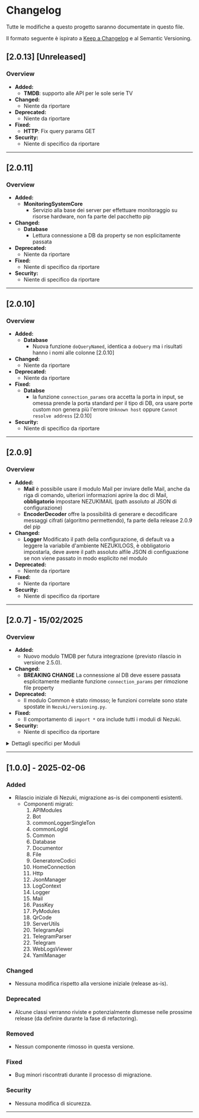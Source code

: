 # Changelog

Tutte le modifiche a questo progetto saranno documentate in questo file.

Il formato seguente è ispirato a [Keep a Changelog](https://keepachangelog.com/en/1.0.0/) e al Semantic Versioning.

## [2.0.13] [Unreleased]
### Overview
- **Added:**
  - **TMDB**: supporto alle API per le sole serie TV
- **Changed:**
  - Niente da riportare
- **Deprecated:**
  - Niente da riportare
- **Fixed:**
  - **HTTP**: Fix query params GET
- **Security:**
  - Niente di specifico da riportare


---


## [2.0.11]
### Overview
- **Added:**
  - **MonitoringSystemCore**
    - Servizio alla base dei server per effettuare monitoraggio su risorse hardware, non fa parte del pacchetto pip
- **Changed:**
  - **Database**
    - Lettura connessione a DB da property se non esplicitamente passata
- **Deprecated:**
  - Niente da riportare
- **Fixed:**
  - Niente di specifico da riportare
- **Security:**
  - Niente di specifico da riportare


---

## [2.0.10]
### Overview
- **Added:**
  - **Database**
    - Nuova funzione `doQueryNamed`, identica a `doQuery` ma i risultati hanno i nomi alle colonne [2.0.10]
- **Changed:**
  - Niente da riportare
- **Deprecated:**
  - Niente da riportare
- **Fixed:**
  - **Databse**
    - la funzione `connection_params` ora accetta la porta in input, se omessa prende la porta standard per il tipo di DB, ora usare porte custom non genera più l'errore `Unknown host` oppure `Cannot resolve address` [2.0.10]
- **Security:**
  - Niente di specifico da riportare


---

## [2.0.9]
### Overview
- **Added:**
  - **Mail** è possibile usare il modulo Mail per inviare delle Mail, anche da riga di comando, ulteriori informazioni aprire la doc di Mail, **obbligatorio** impostare NEZUKIMAIL (path assoluto al JSON di configurazione)
  - **EncoderDecoder** offre la possibilità di generare e decodificare messaggi cifrati (algoritmo permettendo), fa parte della release 2.0.9 del pip
- **Changed:**
  - **Logger** Modificato il path della configurazione, di default va a leggere la variabile d'ambiente NEZUKILOGS, è obbligatorio impostarla, deve avere il path assoluto alfile JSON di configuazione se non viene passato in modo esplicito nel modulo
- **Deprecated:**
  - Niente da riportare
- **Fixed:**
  - Niente da riportare
- **Security:**
  - Niente di specifico da riportare


---

## [2.0.7] - 15/02/2025
### Overview
- **Added:**
  - Nuovo modulo TMDB per futura integrazione (previsto rilascio in versione 2.5.0).
- **Changed:**
  - **BREAKING CHANGE** La connessione al DB deve essere passata esplicitamente mediante funzione `connection_params` per rimozione file property
- **Deprecated:**
  - Il modulo Common è stato rimosso; le funzioni correlate sono state spostate in `Nezuki/versioning.py`.
- **Fixed:**
  - Il comportamento di `import *` ora include tutti i moduli di Nezuki.
- **Security:**
  - Niente di specifico da riportare

<details>
  <summary>Dettagli specifici per Moduli</summary>

### Database
- **Removed:**
  - Dipendenza dal file property; La connessione al DB deve essere passata esplicitamente mediante funzione `connection_params`
  - Dipendenza dall'`env`
  - Dipendenza del logger

</details>

---

## [1.0.0] - 2025-02-06
### Added
- Rilascio iniziale di Nezuki, migrazione as-is dei componenti esistenti.
  - Componenti migrati:
    1. APIModules
    2. Bot
    3. commonLoggerSingleTon
    4. commonLogId
    5. Common
    6. Database
    7. Documentor
    8. File
    9. GeneratoreCodici
    10. HomeConnection
    11. Http
    12. JsonManager
    13. LogContext
    14. Logger
    15. Mail
    16. PassKey
    17. PyModules
    18. QrCode
    19. ServerUtils
    20. TelegramApi
    21. TelegramParser
    22. Telegram
    23. WebLogsViewer
    24. YamlManager

### Changed
- Nessuna modifica rispetto alla versione iniziale (release as-is).

### Deprecated
- Alcune classi verranno riviste e potenzialmente dismesse nelle prossime release (da definire durante la fase di refactoring).

### Removed
- Nessun componente rimosso in questa versione.

### Fixed
- Bug minori riscontrati durante il processo di migrazione.

### Security
- Nessuna modifica di sicurezza.

---

